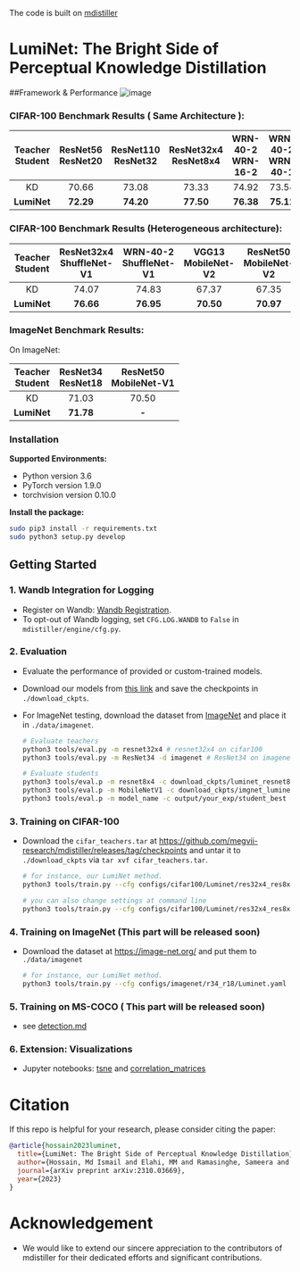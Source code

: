 The code is built on [mdistiller]([https://github.com/megvii-research/mdistiller/releases/tag/checkpoints](https://github.com/megvii-research/mdistiller/tree/master))
# LumiNet: The Bright Side of Perceptual Knowledge Distillation

##Framework & Performance
![image](https://github.com/ismail31416/LumiNet/assets/87028897/c3c0c715-1daf-4af2-a300-3b6429ede0b4)

### CIFAR-100 Benchmark Results ( Same Architecture ):

| Teacher <br> Student |ResNet56 <br> ResNet20|ResNet110 <br> ResNet32| ResNet32x4 <br> ResNet8x4| WRN-40-2 <br> WRN-16-2| WRN-40-2 <br> WRN-40-1 | VGG13 <br> VGG8|
|:---------------:|:-----------------:|:-----------------:|:-----------------:|:------------------:|:------------------:|:--------------------:|
| KD | 70.66 | 73.08 | 73.33 | 74.92 | 73.54 | 72.98 |
| **LumiNet** | **72.29** | **74.20** | **77.50** | **76.38** | **75.12** | **74.94** |

### CIFAR-100 Benchmark Results (Heterogeneous architecture):

| Teacher <br> Student |ResNet32x4 <br> ShuffleNet-V1|WRN-40-2 <br> ShuffleNet-V1| VGG13 <br> MobileNet-V2| ResNet50 <br> MobileNet-V2| ResNet32x4 <br> MobileNet-V2|
|:---------------:|:-----------------:|:-----------------:|:-----------------:|:------------------:|:------------------:|
| KD | 74.07 | 74.83 | 67.37 | 67.35 | 74.45 |
| **LumiNet** | **76.66** | **76.95** | **70.50** | **70.97** | **77.55** |

### ImageNet Benchmark Results:
On ImageNet:

| Teacher <br> Student |ResNet34 <br> ResNet18|ResNet50 <br> MobileNet-V1|
|:---------------:|:-----------------:|:-----------------:|
| KD | 71.03 | 70.50 | 
| **LumiNet** | **71.78** | **-** |

### Installation

**Supported Environments:**

- Python version 3.6
- PyTorch version 1.9.0
- torchvision version 0.10.0

**Install the package:**

```bash
sudo pip3 install -r requirements.txt
sudo python3 setup.py develop
```
## Getting Started

### 1. Wandb Integration for Logging

- Register on Wandb: [Wandb Registration](https://wandb.ai/home).
- To opt-out of Wandb logging, set `CFG.LOG.WANDB` to `False` in `mdistiller/engine/cfg.py`.

### 2. Evaluation

- Evaluate the performance of provided or custom-trained models.

- Download our models from [this link](https://github.com/) and save the checkpoints in `./download_ckpts`.

- For ImageNet testing, download the dataset from [ImageNet](https://image-net.org/) and place it in `./data/imagenet`.

  ```bash
  # Evaluate teachers
  python3 tools/eval.py -m resnet32x4 # resnet32x4 on cifar100
  python3 tools/eval.py -m ResNet34 -d imagenet # ResNet34 on imagenet
  
  # Evaluate students
  python3 tools/eval.p -m resnet8x4 -c download_ckpts/luminet_resnet8x4 # luminet-resnet8x4 on cifar100
  python3 tools/eval.p -m MobileNetV1 -c download_ckpts/imgnet_luminet_mv1 -d imagenet # luminet-mv1 on imagenet
  python3 tools/eval.p -m model_name -c output/your_exp/student_best # your checkpoints
  ```

### 3. Training on CIFAR-100
- Download the `cifar_teachers.tar` at <https://github.com/megvii-research/mdistiller/releases/tag/checkpoints> and untar it to `./download_ckpts` via `tar xvf cifar_teachers.tar`.

  ```bash
  # for instance, our LumiNet method.
  python3 tools/train.py --cfg configs/cifar100/Luminet/res32x4_res8x4.yaml

  # you can also change settings at command line
  python3 tools/train.py --cfg configs/cifar100/Luminet/res32x4_res8x4.yaml SOLVER.BATCH_SIZE 128 SOLVER.LR 0.1
  ```

### 4. Training on ImageNet (This part will be released soon)

- Download the dataset at <https://image-net.org/> and put them to `./data/imagenet`

  ```bash
  # for instance, our LumiNet method.
  python3 tools/train.py --cfg configs/imagenet/r34_r18/Luminet.yaml
  ```

### 5. Training on MS-COCO ( This part will be released soon)

- see [detection.md](detection/README.md)


### 6. Extension: Visualizations

- Jupyter notebooks: [tsne](tools/visualizations/tsne.ipynb) and [correlation_matrices](tools/visualizations/correlation.ipynb)

# Citation

If this repo is helpful for your research, please consider citing the paper:

```BibTeX
@article{hossain2023luminet,
  title={LumiNet: The Bright Side of Perceptual Knowledge Distillation},
  author={Hossain, Md Ismail and Elahi, MM and Ramasinghe, Sameera and Cheraghian, Ali and Rahman, Fuad and Mohammed, Nabeel and Rahman, Shafin},
  journal={arXiv preprint arXiv:2310.03669},
  year={2023}
}
```



# Acknowledgement

- We would like to extend our sincere appreciation to the contributors of mdistiller for their dedicated efforts and significant contributions.





